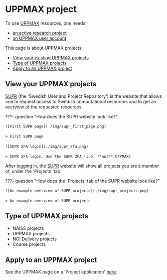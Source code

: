 # UPPMAX project

To use [UPPMAX](../cluster_guides/uppmax.md) resources, one needs:

- [an active research project](project.md)
- [an UPPMAX user account](user_account.md)

This page is about UPPMAX projects:

- [View your existing UPPMAX projects](#view-your-uppmax-projects)
- [Type of UPPMAX projects](#type-of-uppmax-projects)
- [Apply to an UPPMAX project](#apply-to-an-uppmax-project)

## View your UPPMAX projects

[SUPR](https://supr.naiss.se/) (the 'Swedish User and Project Repository')
is the website that allows one to request access to Swedish computational
resources and to get an overview of the requested resources.

???- question "How does the SUPR website look like?"

    ![First SUPR page](./img/supr_first_page.png)

    > First SUPR page

    ![SUPR 2FA login](./img/supr_2fa.png)

    > SUPR 2FA login. Use the SUPR 2FA (i.e. **not** UPPMAX)

After logging in, the [SUPR](https://supr.naiss.se/)
website will show all projects you are a member of,
under the 'Projects' tab.

???- question "How does the 'Projects' tab of the SUPR website look like?"

    ![An example overview of SUPR projects](./img/supr_projects.png)

    > An example overview of SUPR projects

## Type of UPPMAX projects

- NAISS projects
- UPPMAX projects
- NGI Delivery projects
- Course projects

## Apply to an UPPMAX project

See the UPPMAX page on a 'Project application' [here](project_apply.md).
